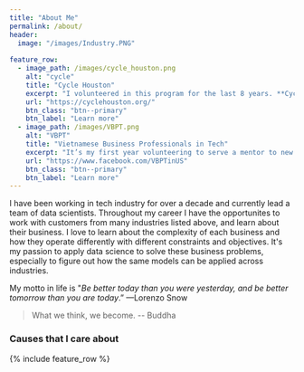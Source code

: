 ```yaml
---
title: "About Me"
permalink: /about/
header:
  image: "/images/Industry.PNG"
  
feature_row:
  - image_path: /images/cycle_houston.png
    alt: "cycle"
    title: "Cycle Houston"
    excerpt: "I volunteered in this program for the last 8 years. **Cycle** is a children's charity that rewards students with new bicycles for achieving better academic performance in the classroom. The young students earn a bicycle before Christmas break for achieving their set goals. The mission of the program is to improve 2nd grade literacy at Title One schools in the Greater Houston area. Every year many companies in the Houston areas donate the bikes and the volunteers help put them together and deliver them to the students at the schools before Christmas. I love to see the smiles on the kids' faces when they pick out their bike and sit on it for the first time. "
    url: "https://cyclehouston.org/"
    btn_class: "btn--primary"
    btn_label: "Learn more"
  - image_path: /images/VBPT.png
    alt: "VBPT"
    title: "Vietnamese Business Professionals in Tech"
    excerpt: "It’s my first year volunteering to serve a mentor to new MBA and MS in Analytics graduates. I help guide them to get a job in tech industries through different workshops (behavioral interviews, technical preparation, resume feedback, etc.), group and 1:1 meetings."
    url: "https://www.facebook.com/VBPTinUS"
    btn_class: "btn--primary"
    btn_label: "Learn more"
---
```


I have been working in tech industry for over a decade and currently lead a team of data scientists. Throughout my career I have the opportunites to work with customers from many industries listed above, and learn about their business.  I love to learn about the complexity of each business and how they operate differently with different constraints and objectives.  It's my passion to apply data science to solve these business problems, especially to figure out how the same models can be applied across industries.

My motto in life is "*Be better today than you were yesterday, and be better tomorrow than you are today*.” —Lorenzo Snow

> What we think, we become. -- Buddha

### Causes that I care about

{% include feature_row %}


